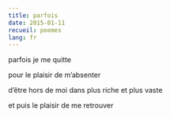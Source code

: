 ```yaml
---
title: parfois
date: 2015-01-11
recueil: poemes
lang: fr
---
```


parfois
je me quitte

pour le plaisir de m’absenter

d’être hors de moi
dans plus riche et plus vaste

et puis
le plaisir de me retrouver
